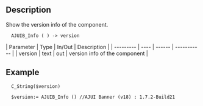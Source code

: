 ﻿<!-- AJUIB_Info ( ) -> version -->



## Description

Show the version info of the component.

```4d
  AJUIB_Info ( ) -> version
```

| Parameter | Type | In/Out | Description |
| --------- | ---- | ------ | ----------- |
| version | text | out | version info of the component |


## Example

```4d
  C_String($version)

  $version:= AJUIB_Info () //AJUI Banner (v18) : 1.7.2-Build21
```
